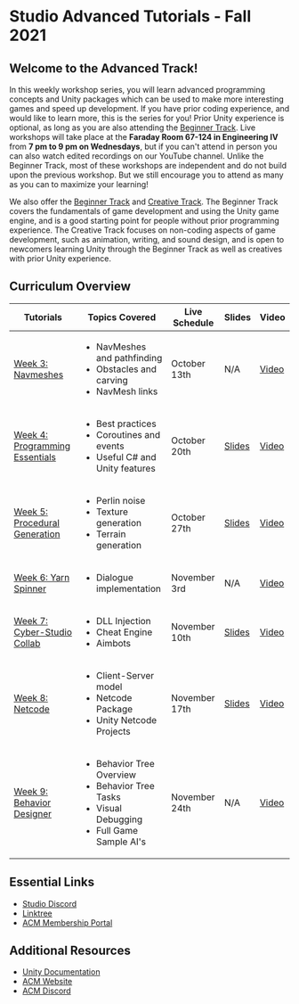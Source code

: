 # Studio Advanced Tutorials - Fall 2021
## Welcome to the Advanced Track!
In this weekly workshop series, you will learn advanced programming concepts and Unity packages which can be used to make more interesting games and speed up development. If you have prior coding experience, and would like to learn more, this is the series for you! Prior Unity experience is optional, as long as you are also attending the [Beginner Track](https://github.com/uclaacm/studio-beginner-tutorials-f21). Live workshops will take place at the **Faraday Room 67-124 in Engineering IV** from **7 pm to 9 pm on Wednesdays**, but if you can't attend in person you can also watch edited recordings on our YouTube channel. Unlike the Beginner Track, most of these workshops are independent and do not build upon the previous workshop. But we still encourage you to attend as many as you can to maximize your learning!

We also offer the [Beginner Track](https://github.com/uclaacm/studio-beginner-tutorials-f21) and [Creative Track](https://github.com/uclaacm/studio-creative-tutorials-f21). The Beginner Track covers the fundamentals of game development and using the Unity game engine, and is a good starting point for people without prior programming experience. The Creative Track focuses on non-coding aspects of game development, such as animation, writing, and sound design, and is open to newcomers learning Unity through the Beginner Track as well as creatives with prior Unity experience.

## Curriculum Overview
| Tutorials | Topics Covered | Live Schedule | Slides | Video |
|-----------|----------------|---------------|--------|-------|
| [Week 3: Navmeshes](https://github.com/uclaacm/studio-advanced-tutorials/tree/fall-21/NavMesh) |<ul> <li>NavMeshes and pathfinding</li> <li>Obstacles and carving</li> <li>NavMesh links</li> </ul> | October 13th | N/A | [Video](https://youtu.be/3Yr9BEbGfkU) |
| [Week 4: Programming Essentials](https://github.com/uclaacm/studio-advanced-tutorials/tree/fall-21/Programming%20Essentials) | <ul> <li>Best practices</li> <li>Coroutines and events</li> <li>Useful C# and Unity features</li> </ul> | October 20th | [Slides](https://docs.google.com/presentation/d/1L0TkCA3rF4-21-083rHygDGLCpq74LlxKdzWgMmwTaU/edit?usp=sharing) | [Video](https://www.youtube.com/watch?v=Ish6Hpikkd4) |
| [Week 5: Procedural Generation](https://github.com/uclaacm/studio-advanced-tutorials/tree/fall-21/Procedural%20Generation) | <ul> <li>Perlin noise</li> <li>Texture generation</li> <li>Terrain generation</li> </ul> | October 27th | [Slides](https://docs.google.com/presentation/d/1kWgEEceAj07lHw_i2DttRXVLjxQ-Q-vL3A3clim2hDY/edit?usp=sharing) | [Video](https://youtu.be/9myFmmnwOlc) |
| [Week 6: Yarn Spinner](https://github.com/uclaacm/studio-advanced-tutorials/tree/fall-21/YarnSpinner) | <ul> <li>Dialogue implementation</li> </ul> | November 3rd | N/A | [Video](https://youtu.be/TqB5GRSZoNI) |
| [Week 7: Cyber-Studio Collab](https://github.com/Jeff848/aimbot_boilerplate/) |<ul><li> DLL Injection</li><li> Cheat Engine </li><li> Aimbots </li></ul>| November 10th | [Slides](https://docs.google.com/presentation/d/1li6a8AF9a851l0snFQvIAGgV66ay-ndBpFPURC49bVA/edit?usp=sharing) | [Video](https://youtu.be/V4U42l3Ahgs) |
| [Week 8: Netcode](https://github.com/uclaacm/studio-advanced-tutorials/tree/fall-21/Netcode) | <ul><li>Client-Server model</li> <li>Netcode Package</li> <li>Unity Netcode Projects</li></ul> | November 17th | [Slides](https://docs.google.com/presentation/d/1Rn9L0IpFwKts6lQ5InTn4qz9fywETA0i8QnGd4Xr6RE/edit?usp=sharing) | [Video](https://youtu.be/E5r90jLeTR4) |
| [Week 9: Behavior Designer](https://github.com/uclaacm/studio-advanced-tutorials/tree/fall-21/Behavior%20Designer) | <ul><li>Behavior Tree Overview</li><li>Behavior Tree Tasks</li><li>Visual Debugging</li><li>Full Game Sample AI's</li></ul> | November 24th | N/A | [Video](https://youtu.be/tXbyhmNXW48)|

## Essential Links
- [Studio Discord](https://discord.com/invite/bBk2Mcw)
- [Linktree](https://linktr.ee/acmstudio)
- [ACM Membership Portal](https://members.uclaacm.com/)

## Additional Resources
- [Unity Documentation](https://docs.unity3d.com/Manual/index.html)
- [ACM Website](https://www.uclaacm.com/)
- [ACM Discord](https://discord.com/invite/eWmzKsY)
